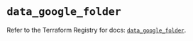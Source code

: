 # `data_google_folder`

Refer to the Terraform Registry for docs: [`data_google_folder`](https://registry.terraform.io/providers/hashicorp/google/6.12.0/docs/data-sources/folder).
